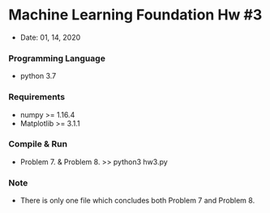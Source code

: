 # Machine Learning Foundation Hw #3
- Date: 01, 14, 2020

### Programming Language
- python 3.7

### Requirements
- numpy >= 1.16.4
- Matplotlib >= 3.1.1

### Compile & Run
- Problem 7. &  Problem 8. >> python3 hw3.py

### Note
- There is only one file which concludes both Problem 7 and Problem 8.
